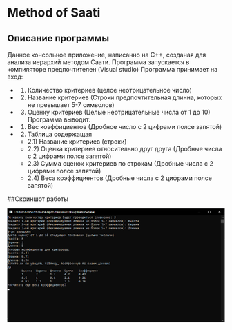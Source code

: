 # Method of Saati
 
## Описание программы

Данное консольное приложение, написанно на C++, созданая для анализа иерархий методом Саати. Программа запускается в компиляторе предпочтителен (Visual studio)
Программа принимает на вход:
- 1) Количество критериев (целое неотрицательное число)
- 2) Название критериев (Строки предпочтительная длинна, которых не превышает 5-7 символов)
- 3) Оценку критериев (Целые неотрицательные числа от 1 до 10)
Программа выводит:
- 1) Вес коэффициентов (Дробное число с 2 цифрами полсе запятой)
- 2) Таблица содержащая
    - 2.1) Название критериев (строки)
    - 2.2) Оценка критериев относительно друг друга (Дробные числа с 2 цифрами полсе запятой)
    - 2.3) Сумма оценок критериев по строкам (Дробные числа с 2 цифрами полсе запятой)
    - 2.4) Веса коэффициентов (Дробные числа с 2 цифрами полсе запятой)

##Скриншот работы

![Alt-текст](https://github.com/GunbinSergey/Method-of-Saati/blob/main/Consol.png "Консоль")